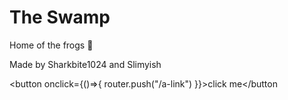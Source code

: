 # The Swamp

Home of the frogs 🐸

Made by Sharkbite1024 and Slimyish

<button onclick={()=>{
router.push("/a-link")
}}>click me</button

